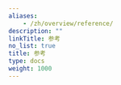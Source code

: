 ```yaml
---
aliases:
    - /zh/overview/reference/
description: ""
linkTitle: 参考
no_list: true
title: 参考
type: docs
weight: 1000
---
```

